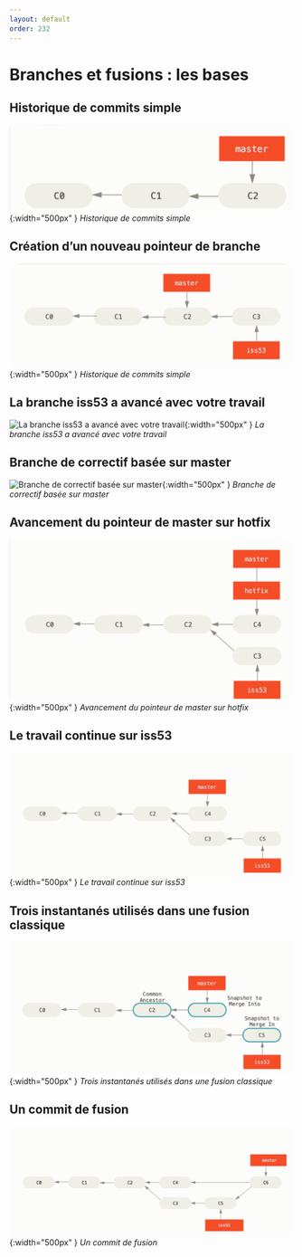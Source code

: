 ```yaml
---
layout: default
order: 232
---
```


# Branches et fusions : les bases

<!-- new slide -->
## Historique de commits simple
![Historique de commits simple](./images/Historique%20de%20commits%20simple.png){:width="500px" }
*Historique de commits simple*


<!-- new slide -->
## Création d’un nouveau pointeur de branche
![Création d’un nouveau pointeur de branche](./images/Création%20d’un%20nouveau%20pointeur%20de%20branche.png){:width="500px" }
*Historique de commits simple*


<!-- new slide -->
## La branche iss53 a avancé avec votre travail
![La branche iss53 a avancé avec votre travail](./images/La%20branche%20iss53%20a%20avancé%20avec%20votre%20travail.png){:width="500px" }
*La branche iss53 a avancé avec votre travail*


<!-- new slide -->
## Branche de correctif basée sur master
![Branche de correctif basée sur master](./images/Branche%20de%20correctif%20basée%20sur%20master.png){:width="500px" }
*Branche de correctif basée sur master*


<!-- new slide -->
## Avancement du pointeur de master sur hotfix
![Avancement du pointeur de master sur hotfix](./images/Avancement%20du%20pointeur%20de%20master%20sur%20hotfix.png){:width="500px" }
*Avancement du pointeur de master sur hotfix*


<!-- new slide -->
## Le travail continue sur iss53
![Le travail continue sur iss53](./images/Le%20travail%20continue%20sur%20iss53.png){:width="500px" }
*Le travail continue sur iss53*


<!-- new slide -->
## Trois instantanés utilisés dans une fusion classique
![Trois instantanés utilisés dans une fusion classique](./images/Trois%20instantanés%20utilisés%20dans%20une%20fusion%20classique.png){:width="500px" }
*Trois instantanés utilisés dans une fusion classique*


<!-- new slide -->

  ## Un commit de fusion
![Un commit de fusion](./images/Un%20commit%20de%20fusion.png){:width="500px" }
*Un commit de fusion*


<!-- new slide -->
